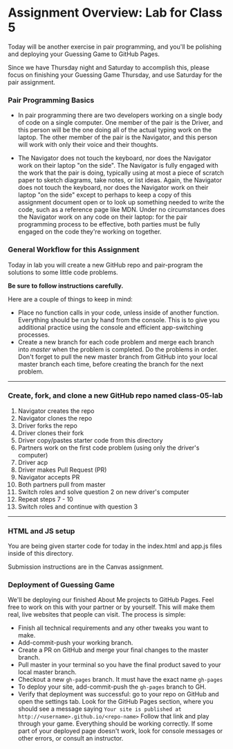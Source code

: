 # Assignment Overview: Lab for Class 5

Today will be another exercise in pair programming, and you'll be polishing and deploying your Guessing Game to GitHub Pages.

Since we have Thursday night and Saturday to accomplish this, please focus on finishing your Guessing Game Thursday, and use Saturday for the pair assignment.

### Pair Programming Basics

- In pair programming there are two developers working on a single body of code on a single computer. One member of the pair is the Driver, and this person will be the one doing all of the actual typing work on the laptop. The other member of the pair is the Navigator, and this person will work with only their voice and their thoughts.

- The Navigator does not touch the keyboard, nor does the Navigator work on their laptop "on the side". The Navigator is fully engaged with the work that the pair is doing, typically using at most a piece of scratch paper to sketch diagrams, take notes, or list ideas. Again, the Navigator does not touch the keyboard, nor does the Navigator work on their laptop "on the side" except to perhaps to keep a copy of this assignment document open or to look up something needed to write the code, such as a reference page like MDN. Under no circumstances does the Navigator work on any code on their laptop: for the pair programming process to be effective, both parties must be fully engaged on the code they're working on together.

### General Workflow for this Assignment

Today in lab you will create a new GitHub repo and pair-program the solutions to some little code problems.

**Be sure to follow instructions carefully.**

Here are a couple of things to keep in mind:

* Place no function calls in your code, unless inside of another function. Everything should be run by hand from the console. This is to give you additional practice using the console and efficient app-switching processes.
* Create a new branch for each code problem and merge each branch into *master* when the problem is completed. Do the problems in order. Don't forget to pull the new master branch from GitHub into your local master branch each time, before creating the branch for the next problem.

---
### Create, fork, and clone a new GitHub repo named class-05-lab

1. Navigator creates the repo
2. Navigator clones the repo
3. Driver forks the repo
4. Driver clones their fork
5. Driver copy/pastes starter code from this directory
6. Partners work on the first code problem (using only the driver's computer)
7. Driver acp
8. Driver makes Pull Request (PR)
9. Navigator accepts PR
10. Both partners pull from master
11. Switch roles and solve question 2 on new driver's computer
12. Repeat steps 7 - 10
13. Switch roles and continue with question 3

---
### HTML and JS setup
You are being given starter code for today in the index.html and app.js files inside of this directory.

Submission instructions are in the Canvas assignment.


### Deployment of Guessing Game

We'll be deploying our finished About Me projects to GitHub Pages. Feel free to work on this with your partner or by yourself. This will make them real, live websites that people can visit. The process is simple:

- Finish all technical requirements and any other tweaks you want to make.
- Add-commit-push your working branch.
- Create a PR on GitHub and merge your final changes to the master branch.
- Pull master in your terminal so you have the final product saved to your local master branch.
- Checkout a new `gh-pages` branch. It must have the exact name `gh-pages`
- To deploy your site, add-commit-push the `gh-pages` branch to GH.
- Verify that deployment was successful: go to your repo on GitHub and open the settings tab. Look for the GitHub Pages section, where you should see a message saying `Your site is published at http://<username>.github.io/<repo-name>` Follow that link and play through your game. Everything should be working correctly. If some part of your deployed page doesn't work, look for console messages or other errors, or consult an instructor.
